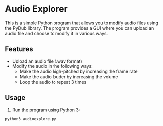 # Audio Explorer

This is a simple Python program that allows you to modify audio files using the PyDub library. The program provides a GUI where you can upload an audio file and choose to modify it in various ways.

## Features

- Upload an audio file (.wav format)
- Modify the audio in the following ways:
  - Make the audio high-pitched by increasing the frame rate
  - Make the audio louder by increasing the volume
  - Loop the audio to repeat 3 times

## Usage

1. Run the program using Python 3:

```bash
python3 audioexplore.py


